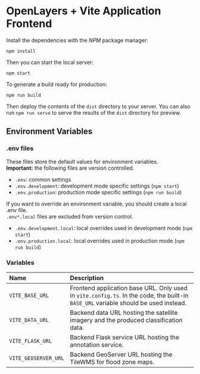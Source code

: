 # OpenLayers + Vite Application Frontend

Install the dependencies with the _NPM_ package manager:

    npm install

Then you can start the local server:

    npm start

To generate a build ready for production:

    npm run build

Then deploy the contents of the `dist` directory to your server. You can also run `npm run serve` to serve the results of the `dist` directory for preview.

## Environment Variables

### .env files

These files store the default values for environment variables.  
**Important:** the following files are version controlled.

- `.env`: common settings
- `.env.development`: development mode specific settings (`npm start`)
- `.env.production`: production mode specific settings (`npm run build`)

If you want to override an environment variable, you should create a local .env file.  
`.env*.local` files are excluded from version control.

- `.env.development.local`: local overrides used in development mode (`npm start`)
- `.env.production.local`: local overrides used in production mode (`npm run build`)

### Variables

| Name                 | Description                                                                                                                         |
| :------------------- | :---------------------------------------------------------------------------------------------------------------------------------- |
| `VITE_BASE_URL`      | Frontend application base URL. Only used in `vite.config.ts`. In the code, the built-in `BASE_URL` variable should be used instead. |
| `VITE_DATA_URL`      | Backend data URL hosting the satellite imagery and the produced classification data.                                                |
| `VITE_FLASK_URL`     | Backend Flask service URL hosting the annotation service.                                                                           |
| `VITE_GEOSERVER_URL` | Backend GeoServer URL hosting the TileWMS for flood zone maps.                                                                      |
